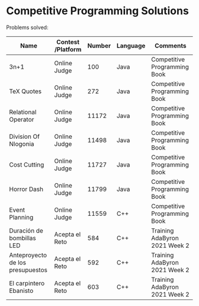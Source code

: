 # Competitive Programming Solutions

Problems solved:

| Name                             | Contest /Platform | Number | Language | Comments                      |
| -------------------------------- | ----------------- | ------ | -------- | ----------------------------- |
| 3n+1                             | Online Judge      | 100    | Java     | Competitive Programming Book  |
| TeX Quotes                       | Online Judge      | 272    | Java     | Competitive Programming Book  |
| Relational Operator              | Online Judge      | 11172  | Java     | Competitive Programming Book  |
| Division Of Nlogonia             | Online Judge      | 11498  | Java     | Competitive Programming Book  |
| Cost Cutting                     | Online Judge      | 11727  | Java     | Competitive Programming Book  |
| Horror Dash                      | Online Judge      | 11799  | Java     | Competitive Programming Book  |
| Event Planning                   | Online Judge      | 11559  | C++      | Competitive Programming Book  |
| Duración de bombillas LED        | Acepta el Reto    | 584    | C++      | Training AdaByron 2021 Week 2 |
| Anteproyecto de los presupuestos | Acepta el Reto    | 592    | C++      | Training AdaByron 2021 Week 2 |
| El carpintero Ebanisto           | Acepta el Reto    | 603    | C++      | Training AdaByron 2021 Week 2 |

